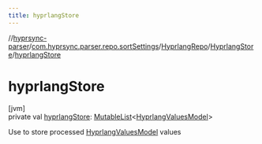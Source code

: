 ```yaml
---
title: hyprlangStore
---
```

//[hyprsync-parser](../../../../index.html)/[com.hyprsync.parser.repo.sortSettings](../../index.html)/[HyprlangRepo](../index.html)/[HyprlangStore](index.html)/[hyprlangStore](hyprlang-store.html)



# hyprlangStore



[jvm]\
private val [hyprlangStore](hyprlang-store.html): [MutableList](https://kotlinlang.org/api/core/kotlin-stdlib/kotlin.collections/-mutable-list/index.html)&lt;[HyprlangValuesModel](../../../com.hyprsync.parser.models/-hyprlang-values-model/index.html)&gt;



Use to store processed [HyprlangValuesModel](../../../com.hyprsync.parser.models/-hyprlang-values-model/index.html) values



